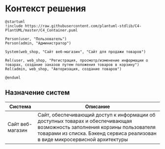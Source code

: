 # Контекст решения
<!-- Окружение системы (роли, участники, внешние системы) и связи системы с ним. Диаграмма контекста C4 и текстовое описание. 
-->
```plantuml
@startuml
!include https://raw.githubusercontent.com/plantuml-stdlib/C4-PlantUML/master/C4_Container.puml

Person(user, "Пользователь")
Person(admin, "Администратор")

System(web_shop, "Сайт веб-магазин", "Сайт для продажи товаров")

Rel(user, web_shop, "Регистрация, просмотр/изменение информации о товарах, создание заказов путем положения товаров в корзину")
Rel(admin, web_shop, "Авторизация, создание товаров")

@enduml
```
## Назначение систем
|Система| Описание|
|-------|---------|
| Сайт веб-магазин | Сайт, обеспечивающий доступ к информации об доступных товарах и обеспечивающая возможность заполнения корзины пользователя товарами из списка. Бэкенд сервиса реализован в виде микросервисной архитектуры |

